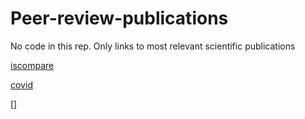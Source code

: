 # Peer-review-publications
No code in this rep. Only links to most relevant scientific publications

[iscompare](https://pubmed.ncbi.nlm.nih.gov/34849821/)

[covid](https://www.frontiersin.org/articles/10.3389/fmed.2021.640688/full)

[]
